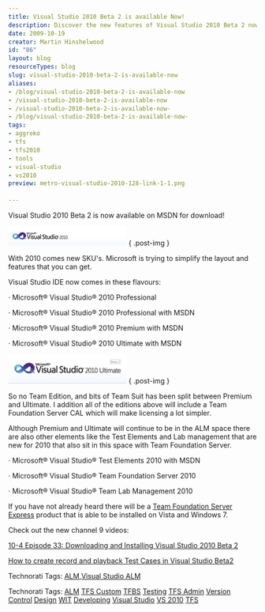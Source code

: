 ```yaml
---
title: Visual Studio 2010 Beta 2 is available Now!
description: Discover the new features of Visual Studio 2010 Beta 2 now available for download! Simplify your development process with enhanced tools and editions.
date: 2009-10-19
creator: Martin Hinshelwood
id: "86"
layout: blog
resourceTypes: blog
slug: visual-studio-2010-beta-2-is-available-now
aliases:
- /blog/visual-studio-2010-beta-2-is-available-now
- /visual-studio-2010-beta-2-is-available-now
- /visual-studio-2010-beta-2-is-available-now-
- /blog/visual-studio-2010-beta-2-is-available-now-
tags:
- aggreko
- tfs
- tfs2010
- tools
- visual-studio
- vs2010
preview: metro-visual-studio-2010-128-link-1-1.png

---
```

Visual Studio 2010 Beta 2 is now available on MSDN for download!

[![clip_image001](images/VisualStudio2010Beta2isavailableNow_10BF1-clip_image001_thumb-2-2.png)](http://blog.hinshelwood.com/files/2011/05/GWB-WindowsLiveWriter-VisualStudio2010Beta2isavailableNow_10BF1-clip_image001_2.png)
{ .post-img }

With 2010 comes new SKU's. Microsoft is trying to simplify the layout and features that you can get.

Visual Studio IDE now comes in these flavours:

· Microsoft® Visual Studio® 2010 Professional

· Microsoft® Visual Studio® 2010 Professional with MSDN

· Microsoft® Visual Studio® 2010 Premium with MSDN

· Microsoft® Visual Studio® 2010 Ultimate with MSDN

[![clip_image002](images/VisualStudio2010Beta2isavailableNow_10BF1-clip_image002_thumb-3-3.png)](http://blog.hinshelwood.com/files/2011/05/GWB-WindowsLiveWriter-VisualStudio2010Beta2isavailableNow_10BF1-clip_image002_2.png)
{ .post-img }

So no Team Edition, and bits of Team Suit has been split between Premium and Ultimate. I addition all of the editions above will include a Team Foundation Server CAL which will make licensing a lot simpler.

Although Premium and Ultimate will continue to be in the ALM space there are also other elements like the Test Elements and Lab management that are new for 2010 that also sit in this space with Team Foundation Server.

· Microsoft® Visual Studio® Test Elements 2010 with MSDN

· Microsoft® Visual Studio® Team Foundation Server 2010

· Microsoft® Visual Studio® Team Lab Management 2010

If you have not already heard there will be a [Team Foundation Server Express](http://blogs.msdn.com/bharry/archive/2009/10/01/tfs-2010-for-sourcesafe-users.aspx) product that is able to be installed on Vista and Windows 7.

Check out the new channel 9 videos:

[10-4 Episode 33: Downloading and Installing Visual Studio 2010 Beta 2](http://channel9.msdn.com/shows/10-4/10-4-Episode-33-Downloading-and-Installing-Visual-Studio-2010-Beta-2/)

[How to create record and playback Test Cases in Visual Studio Beta2](http://channel9.msdn.com/posts/Charles_Sterling/How-to-create-record-and-playback-Test-Cases-in-Visual-Studio-Beta2/)

Technorati Tags: [ALM](http://technorati.com/tags/ALM),[Visual Studio ALM](http://technorati.com/tags/Visual+Studio+ALM)

Technorati Tags: [ALM](http://technorati.com/tags/ALM) [TFS Custom](http://technorati.com/tags/TFS+Custom) [TFBS](http://technorati.com/tags/TFBS) [Testing](http://technorati.com/tags/Testing) [TFS Admin](http://technorati.com/tags/TFS+Admin) [Version Control](http://technorati.com/tags/Version+Control) [Design](http://technorati.com/tags/Design) [WIT](http://technorati.com/tags/WIT) [Developing](http://technorati.com/tags/Developing) [Visual Studio](http://technorati.com/tags/Visual+Studio) [VS 2010](http://technorati.com/tags/VS+2010) [TFS](http://technorati.com/tags/TFS)
